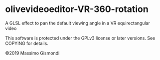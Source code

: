 # olivevideoeditor-VR-360-rotation
A GLSL effect to pan the default viewing angle in a VR equirectangular video

This software is protected under the GPLv3 license or later versions.
See COPYING for details.

©2019 Massimo Gismondi
